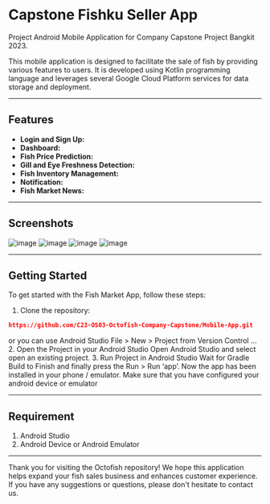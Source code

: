 # Capstone Fishku Seller App
Project Android Mobile Application for Company Capstone Project Bangkit 2023.

This mobile application is designed to facilitate the sale of fish by providing various features to users. It is developed using Kotlin programming language and leverages several Google Cloud Platform services for data storage and deployment.

---

## Features

- **Login and Sign Up:** 
- **Dashboard:** 
- **Fish Price Prediction:** 
- **Gill and Eye Freshness Detection:** 
- **Fish Inventory Management:** 
- **Notification:**
- **Fish Market News:** 

---

## Screenshots
![image](https://github.com/C23-OS03-Octofish-Company-Capstone/Mobile-App/assets/82014881/2eb34dac-6ec1-4664-afbc-be0e9f763d3d)
![image](https://github.com/C23-OS03-Octofish-Company-Capstone/Mobile-App/assets/82014881/a04336ec-34cb-4615-810d-5bc6e22bbc47)
![image](https://github.com/C23-OS03-Octofish-Company-Capstone/Mobile-App/assets/82014881/9e917d42-e05a-48d9-9134-3b2b8d30c453)
![image](https://github.com/C23-OS03-Octofish-Company-Capstone/Mobile-App/assets/82014881/02aa5a75-0c79-4bdf-b643-3c36b3f10b70)

---

## Getting Started

To get started with the Fish Market App, follow these steps:

1. Clone the repository:  
```json 
https://github.com/C23-OS03-Octofish-Company-Capstone/Mobile-App.git 
```
   or you can use Android Studio
   File > New > Project from Version Control ...
2. Open the Project in your Android Studio
   Open Android Studio and select open an existing project.
3. Run Project in Android Studio
   Wait for Gradle Build to Finish and finally press the Run > Run ‘app’. Now the app has been installed in your phone / emulator. Make sure that you have configured your android device or emulator
   
---

## Requirement

1. Android Studio
2. Android Device or Android Emulator

---

Thank you for visiting the Octofish repository! We hope this application helps expand your fish sales business and enhances customer experience. If you have any suggestions or questions, please don't hesitate to contact us.

